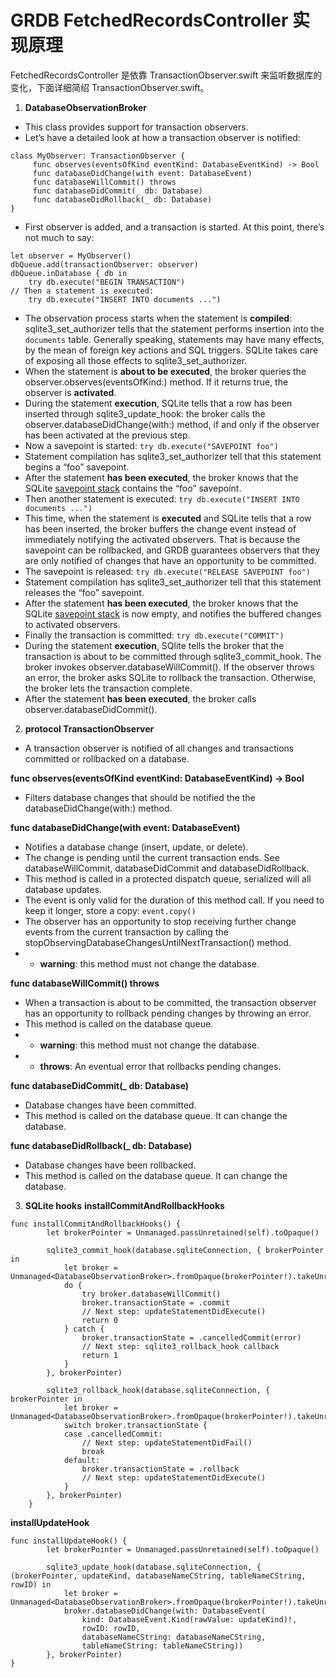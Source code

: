 # GRDB FetchedRecordsController 实现原理
FetchedRecordsController 是依靠 TransactionObserver.swift 来监听数据库的变化，下面详细简绍 TransactionObserver.swift。

1. **DatabaseObservationBroker**
* This class provides support for transaction observers.
* Let’s have a detailed look at how a transaction observer is notified:
```
class MyObserver: TransactionObserver {
     func observes(eventsOfKind eventKind: DatabaseEventKind) -> Bool
     func databaseDidChange(with event: DatabaseEvent)
     func databaseWillCommit() throws
     func databaseDidCommit(_ db: Database)
     func databaseDidRollback(_ db: Database)
}
```
* First observer is added, and a transaction is started. At this point, there’s not much to say:
```
let observer = MyObserver()
dbQueue.add(transactionObserver: observer)
dbQueue.inDatabase { db in
    try db.execute("BEGIN TRANSACTION")
// Then a statement is executed:
    try db.execute("INSERT INTO documents ...")
```
* The observation process starts when the statement is **compiled**: sqlite3_set_authorizer tells that the statement performs insertion into the `documents` table. Generally speaking, statements may have many effects, by the mean of foreign key actions and SQL triggers. SQLite takes care of exposing all those effects to sqlite3_set_authorizer.
* When the statement is **about to be executed**, the broker queries the observer.observes(eventsOfKind:) method. If it returns true, the observer is **activated**.
* During the statement **execution**, SQLite tells that a row has been inserted through sqlite3_update_hook: the broker calls the observer.databaseDidChange(with:) method, if and only if the observer has been activated at the previous step.
* Now a savepoint is started:
`try db.execute("SAVEPOINT foo")`
* Statement compilation has sqlite3_set_authorizer tell that this statement begins a “foo” savepoint.
* After the statement **has been executed**, the broker knows that the SQLite [savepoint stack](https://www.sqlite.org/lang_savepoint.html) contains the “foo” savepoint.
* Then another statement is executed:
`try db.execute("INSERT INTO documents ...")`
* This time, when the statement is **executed** and SQLite tells that a row has been inserted, the broker buffers the change event instead of immediately notifying the activated observers. That is because the savepoint can be rollbacked, and GRDB guarantees observers that they are only notified of changes that have an opportunity to be committed.
* The savepoint is released:
`try db.execute("RELEASE SAVEPOINT foo")`
* Statement compilation has sqlite3_set_authorizer tell that this statement releases the “foo” savepoint.
* After the statement **has been executed**, the broker knows that the SQLite [savepoint stack](https://www.sqlite.org/lang_savepoint.html) is now empty, and notifies the buffered changes to activated observers.
* Finally the transaction is committed:
`try db.execute("COMMIT")`
* During the statement **execution**, SQlite tells the broker that the transaction is about to be committed through sqlite3_commit_hook. The broker invokes observer.databaseWillCommit(). If the observer throws an error, the broker asks SQLite to rollback the transaction. Otherwise, the broker lets the transaction complete.
* After the statement **has been executed**, the broker calls observer.databaseDidCommit().


2. **protocol TransactionObserver**
* A transaction observer is notified of all changes and transactions committed or rollbacked on a database.

**func observes(eventsOfKind eventKind: DatabaseEventKind) -> Bool**
* Filters database changes that should be notified the the databaseDidChange(with:) method.

**func databaseDidChange(with event: DatabaseEvent)**
* Notifies a database change (insert, update, or delete).
* The change is pending until the current transaction ends. See databaseWillCommit, databaseDidCommit and databaseDidRollback.
* This method is called in a protected dispatch queue, serialized will all database updates.
* The event is only valid for the duration of this method call. If you need to keep it longer, store a copy: `event.copy()`
* The observer has an opportunity to stop receiving further change events from the current transaction by calling the stopObservingDatabaseChangesUntilNextTransaction() method.
* - **warning**: this method must not change the database.

**func databaseWillCommit() throws**
* When a transaction is about to be committed, the transaction observer has an opportunity to rollback pending changes by throwing an error.
* This method is called on the database queue.
* - **warning**: this method must not change the database.
* - **throws**: An eventual error that rollbacks pending changes.

**func databaseDidCommit(_ db: Database)**
* Database changes have been committed.
* This method is called on the database queue. It can change the database.

**func databaseDidRollback(_ db: Database)**
* Database changes have been rollbacked.
* This method is called on the database queue. It can change the database.


3. **SQLite hooks**
**installCommitAndRollbackHooks**
```
func installCommitAndRollbackHooks() {
        let brokerPointer = Unmanaged.passUnretained(self).toOpaque()

        sqlite3_commit_hook(database.sqliteConnection, { brokerPointer in
            let broker = Unmanaged<DatabaseObservationBroker>.fromOpaque(brokerPointer!).takeUnretainedValue()
            do {
                try broker.databaseWillCommit()
                broker.transactionState = .commit
                // Next step: updateStatementDidExecute()
                return 0
            } catch {
                broker.transactionState = .cancelledCommit(error)
                // Next step: sqlite3_rollback_hook callback
                return 1
            }
        }, brokerPointer)        

        sqlite3_rollback_hook(database.sqliteConnection, { brokerPointer in
            let broker = Unmanaged<DatabaseObservationBroker>.fromOpaque(brokerPointer!).takeUnretainedValue()
            switch broker.transactionState {
            case .cancelledCommit:
                // Next step: updateStatementDidFail()
                break
            default:
                broker.transactionState = .rollback
                // Next step: updateStatementDidExecute()
            }
        }, brokerPointer)
    }
```

**installUpdateHook**
```
func installUpdateHook() {
        let brokerPointer = Unmanaged.passUnretained(self).toOpaque()        

        sqlite3_update_hook(database.sqliteConnection, { (brokerPointer, updateKind, databaseNameCString, tableNameCString, rowID) in
            let broker = Unmanaged<DatabaseObservationBroker>.fromOpaque(brokerPointer!).takeUnretainedValue()
            broker.databaseDidChange(with: DatabaseEvent(
                kind: DatabaseEvent.Kind(rawValue: updateKind)!,
                rowID: rowID,
                databaseNameCString: databaseNameCString,
                tableNameCString: tableNameCString))
        }, brokerPointer)
}
```
